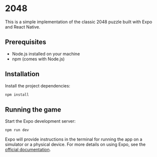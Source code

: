 # 2048

This is a simple implementation of the classic 2048 puzzle built with Expo and React Native.

## Prerequisites

- Node.js installed on your machine
- npm (comes with Node.js)

## Installation

Install the project dependencies:

```bash
npm install
```

## Running the game

Start the Expo development server:

```bash
npm run dev
```

Expo will provide instructions in the terminal for running the app on a simulator or a physical device. For more details on using Expo, see the [official documentation](https://docs.expo.dev/).
